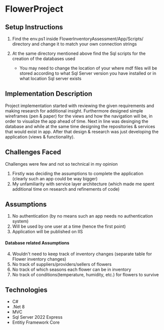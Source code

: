 # FlowerProject

## Setup Instructions
1) Find the env.ps1 inside FlowerInventoryAssessment/App/Scripts/ directory and change it to match your own connection strings
2) At the same directory mentioned above find the Sql scripts for the creation of the databases used

   - You may need to change the location of your where mdf files will be stored according to what Sql Server version you have installed or in what location Sql server exists

## Implementation Description
Project implementation started with reviewing the given requirements and making research for additional insight. Furthermore designed simple wireframes (pen & paper) for the views and how the navigation will be, in order to visualize the app ahead of time. Next in line was desinging the database and while at the same time designing the repositories & services that would exist in app. After that design & research was just developing the application (views & functionality).

## Challenges Faced
Challenges were few and not so technical in my opinion
1)   Firstly was deciding the assumptions to complete the application (clearly such an app could be way bigger)
2)   My unfamiliarity with service layer architecture (which made me spent additional time on research and refinements of code)

## Assumptions
1)   No authentication (by no means such an app needs no authentication system)
2)   Will be used by one user at a time (hence the first point)
3)   Application will be published on IIS
####   Database related Assumptions
4)   Wouldn't need to keep track of inventory changes (separate table for Flower inventory changes)
5)   No track of suppliers/providers/sellers of flowers
6)   No track of which seasons each flower can be in inventory
7)   No track of conditions(temperature, humidity, etc.) for flowers to survive

## Technologies
- C#
- .Net 8
- MVC
- Sql Server 2022 Express
- Entitiy Framework Core
